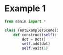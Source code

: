 # Example 1

```python
from manim import *

class TestExample(Scene):
    def construct(self):
        dot = Dot()
        self.add(dot)
        self.wait(1)
````

